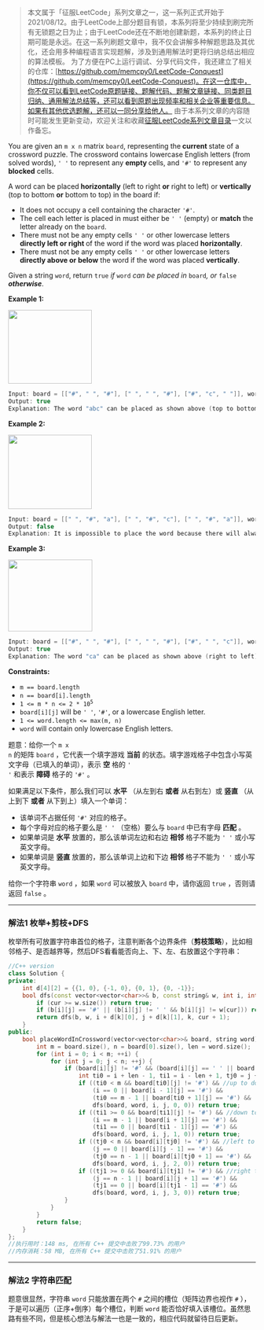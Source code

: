 > 本文属于「征服LeetCode」系列文章之一，这一系列正式开始于2021/08/12。由于LeetCode上部分题目有锁，本系列将至少持续到刷完所有无锁题之日为止；由于LeetCode还在不断地创建新题，本系列的终止日期可能是永远。在这一系列刷题文章中，我不仅会讲解多种解题思路及其优化，还会用多种编程语言实现题解，涉及到通用解法时更将归纳总结出相应的算法模板。
> <b></b>
> 为了方便在PC上运行调试、分享代码文件，我还建立了相关的仓库：[https://github.com/memcpy0/LeetCode-Conquest](https://github.com/memcpy0/LeetCode-Conquest)。在这一仓库中，你不仅可以看到LeetCode原题链接、题解代码、题解文章链接、同类题目归纳、通用解法总结等，还可以看到原题出现频率和相关企业等重要信息。如果有其他优选题解，还可以一同分享给他人。
> <b></b>
> 由于本系列文章的内容随时可能发生更新变动，欢迎关注和收藏[征服LeetCode系列文章目录](https://memcpy0.blog.csdn.net/article/details/119656559)一文以作备忘。

<p>You are given an <code>m x n</code> matrix <code>board</code>, representing the<strong> current </strong>state of a crossword puzzle. The crossword contains lowercase English letters (from solved words), <code>' '</code> to represent any <strong>empty </strong>cells, and <code>'#'</code> to represent any <strong>blocked</strong> cells.</p>

<p>A word can be placed<strong> horizontally</strong> (left to right <strong>or</strong> right to left) or <strong>vertically</strong> (top to bottom <strong>or</strong> bottom to top) in the board if:</p>

<ul>
	<li>It does not occupy a cell containing the character <code>'#'</code>.</li>
	<li>The cell each letter is placed in must either be <code>' '</code> (empty) or <strong>match</strong> the letter already on the <code>board</code>.</li>
	<li>There must not be any empty cells <code>' '</code> or other lowercase letters <strong>directly left or right</strong><strong> </strong>of the word if the word was placed <strong>horizontally</strong>.</li>
	<li>There must not be any empty cells <code>' '</code> or other lowercase letters <strong>directly above or below</strong> the word if the word was placed <strong>vertically</strong>.</li>
</ul>

<p>Given a string <code>word</code>, return <code>true</code><em> if </em><code>word</code><em> can be placed in </em><code>board</code><em>, or </em><code>false</code><em> <strong>otherwise</strong></em>.</p>


<p><strong>Example 1:</strong></p>
<img style="width: 170px; height: 150px;" src="https://assets.leetcode.com/uploads/2021/09/18/crossword-1.png" alt="">


```cpp
Input: board = [["#", " ", "#"], [" ", " ", "#"], ["#", "c", " "]], word = "abc"
Output: true
Explanation: The word "abc" can be placed as shown above (top to bottom).
```

<p><strong>Example 2:</strong></p>
<img style="width: 170px; height: 151px;" src="https://assets.leetcode.com/uploads/2021/09/18/c2.png" alt="">
 

```cpp
Input: board = [[" ", "#", "a"], [" ", "#", "c"], [" ", "#", "a"]], word = "ac"
Output: false
Explanation: It is impossible to place the word because there will always be a space/letter above or below it.
```

<p><strong>Example 3:</strong></p>
<img style="width: 171px; height: 146px;" src="https://assets.leetcode.com/uploads/2021/09/18/crossword-2.png" alt="">

```cpp
Input: board = [["#", " ", "#"], [" ", " ", "#"], ["#", " ", "c"]], word = "ca"
Output: true
Explanation: The word "ca" can be placed as shown above (right to left).
```

 
<p><strong>Constraints:</strong></p>

<ul>
	<li><code>m == board.length</code></li>
	<li><code>n == board[i].length</code></li>
	<li><code>1 &lt;= m * n &lt;= 2 * 10<sup>5</sup></code></li>
	<li><code>board[i][j]</code> will be <code>' '</code>, <code>'#'</code>, or a lowercase English letter.</li>
	<li><code>1 &lt;= word.length &lt;= max(m, n)</code></li>
	<li><code>word</code> will contain only lowercase English letters.</li>
</ul>


题意：给你一个&nbsp;<code>m x n</code>&nbsp;的矩阵&nbsp;<code>board</code>&nbsp;，它代表一个填字游戏&nbsp;<strong>当前</strong>&nbsp;的状态。填字游戏格子中包含小写英文字母（已填入的单词），表示&nbsp;<strong>空</strong>&nbsp;格的&nbsp;<code>' '</code>&nbsp;和表示&nbsp;<strong>障碍</strong>&nbsp;格子的&nbsp;<code>'#'</code>&nbsp;。</p>

<p>如果满足以下条件，那么我们可以 <strong>水平</strong>&nbsp;（从左到右 <strong>或者</strong>&nbsp;从右到左）或 <strong>竖直</strong>&nbsp;（从上到下 <strong>或者</strong>&nbsp;从下到上）填入一个单词：</p>

<ul>
	<li>该单词不占据任何&nbsp;<code>'#'</code>&nbsp;对应的格子。</li>
	<li>每个字母对应的格子要么是&nbsp;<code>' '</code>&nbsp;（空格）要么与 <code>board</code>&nbsp;中已有字母 <strong>匹配</strong>&nbsp;。</li>
	<li>如果单词是 <strong>水平</strong>&nbsp;放置的，那么该单词左边和右边 <strong>相邻</strong>&nbsp;格子不能为&nbsp;<code>' '</code>&nbsp;或小写英文字母。</li>
	<li>如果单词是&nbsp;<strong>竖直</strong>&nbsp;放置的，那么该单词上边和下边&nbsp;<strong>相邻</strong><strong>&nbsp;</strong>格子不能为&nbsp;<code>' '</code>&nbsp;或小写英文字母。</li>
</ul>

<p>给你一个字符串&nbsp;<code>word</code>&nbsp;，如果&nbsp;<code>word</code>&nbsp;可以被放入&nbsp;<code>board</code>&nbsp;中，请你返回&nbsp;<code>true</code>&nbsp;，否则请返回&nbsp;<code>false</code>&nbsp;。</p>

---
### 解法1 枚举+剪枝+DFS
枚举所有可放置字符串首位的格子，注意判断各个边界条件（**剪枝策略**），比如相邻格子、是否越界等，然后DFS看看能否向上、下、左、右放置这个字符串：
```cpp
//C++ version
class Solution {
private:
    int d[4][2] = {{1, 0}, {-1, 0}, {0, 1}, {0, -1}};
    bool dfs(const vector<vector<char>>& b, const string& w, int i, int j, int k, int cur) {
        if (cur >= w.size()) return true;
        if (b[i][j] == '#' || (b[i][j] != ' ' && b[i][j] != w[cur])) return false;
        return dfs(b, w, i + d[k][0], j + d[k][1], k, cur + 1);
    }
public:
    bool placeWordInCrossword(vector<vector<char>>& board, string word) {
        int m = board.size(), n = board[0].size(), len = word.size();
        for (int i = 0; i < m; ++i) {
            for (int j = 0; j < n; ++j) {
                if (board[i][j] != '#' && (board[i][j] == ' ' || board[i][j] == word[0])) {
                    int ti0 = i + len - 1, ti1 = i - len + 1, tj0 = j + len - 1, tj1 = j - len + 1; 
                    if ((ti0 < m && board[ti0][j] != '#') && //up to down
                        (i == 0 || board[i - 1][j] == '#') &&
                        (ti0 == m - 1 || board[ti0 + 1][j] == '#') &&
                        dfs(board, word, i, j, 0, 0)) return true;
                    if ((ti1 >= 0 && board[ti1][j] != '#') && //down to up
                        (i == m - 1 || board[i + 1][j] == '#') &&
                        (ti1 == 0 || board[ti1 - 1][j] == '#') &&
                        dfs(board, word, i, j, 1, 0)) return true;
                    if ((tj0 < n && board[i][tj0] != '#') && //left to right
                        (j == 0 || board[i][j - 1] == '#') &&
                        (tj0 == n - 1 || board[i][tj0 + 1] == '#') &&
                        dfs(board, word, i, j, 2, 0)) return true;
                    if ((tj1 >= 0 && board[i][tj1] != '#') && //right to left
                        (j == n - 1 || board[i][j + 1] == '#') &&
                        (tj1 == 0 || board[i][tj1 - 1] == '#') &&
                        dfs(board, word, i, j, 3, 0)) return true;
                }
            }
        }
        return false;
    }
};
//执行用时：148 ms, 在所有 C++ 提交中击败了99.73% 的用户
//内存消耗：58 MB, 在所有 C++ 提交中击败了51.91% 的用户
```


---
### 解法2 字符串匹配
题意很显然，字符串 `word` 只能放置在两个 `#` 之间的槽位（矩阵边界也视作 `#` ），于是可以遍历（正序+倒序）每个槽位，判断 `word` 能否恰好填入该槽位。虽然思路有些不同，但是核心想法与解法一也是一致的，相应代码就留待日后更新。
